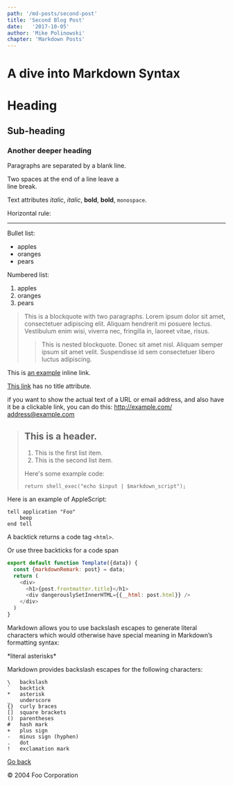 ```yaml
---
path: '/md-posts/second-post'
title: 'Second Blog Post'
date:   '2017-10-05'
author: 'Mike Polinowski'
chapter: 'Markdown Posts'
---
```


# A dive into Markdown Syntax


# Heading

## Sub-heading

### Another deeper heading

Paragraphs are separated
by a blank line.

Two spaces at the end of a line leave a  
line break.

Text attributes _italic_, *italic*, __bold__, **bold**, `monospace`.

Horizontal rule:

---

Bullet list:

  * apples
  * oranges
  * pears

Numbered list:

  1. apples
  2. oranges
  3. pears

  > This is a blockquote with two paragraphs. Lorem ipsum dolor sit amet,
consectetuer adipiscing elit. Aliquam hendrerit mi posuere lectus.
Vestibulum enim wisi, viverra nec, fringilla in, laoreet vitae, risus.
> > This is nested blockquote.
> Donec sit amet nisl. Aliquam semper ipsum sit amet velit. Suspendisse
id sem consectetuer libero luctus adipiscing.



This is [an example](http://example.com/ "Title") inline link.

[This link](http://example.net/) has no title attribute.

if you want to show the actual text of a URL or email address, and also have it be a clickable link, you can do this:
<http://example.com/>
<address@example.com>

> ## This is a header.
>
> 1.   This is the first list item.
> 2.   This is the second list item.
>
> Here's some example code:
>
>     return shell_exec("echo $input | $markdown_script");


<p>Here is an example of AppleScript:</p>

<pre><code>tell application "Foo"
    beep
end tell
</code></pre>

A backtick returns a code tag `<html>`.

Or use three backticks for a code span

```js
export default function Template({data}) {
  const {markdownRemark: post} = data;
  return (
    <div>
      <h1>{post.frontmatter.title}</h1>
      <div dangerouslySetInnerHTML={{__html: post.html}} />
    </div>
  )
}
```


Markdown allows you to use backslash escapes to generate literal characters which would otherwise have special meaning in Markdown’s formatting syntax:

\*literal asterisks\*

Markdown provides backslash escapes for the following characters:

```
\   backslash
`   backtick
*   asterisk
_   underscore
{}  curly braces
[]  square brackets
()  parentheses
#   hash mark
+   plus sign
-   minus sign (hyphen)
.   dot
!   exclamation mark
```


[Go back](/md-posts/)


<div class="footer">
        &copy; 2004 Foo Corporation
    </div>
